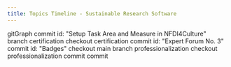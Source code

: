 ```yaml
---
title: Topics Timeline - Sustainable Research Software
---
```

gitGraph
   commit id: "Setup Task Area and Measure in NFDI4Culture"
   branch certification
   checkout certification
   commit id: "Expert Forum No. 3"
   commit id: "Badges"
   checkout main
   branch professionalization
   checkout professionalization
   commit
   commit
